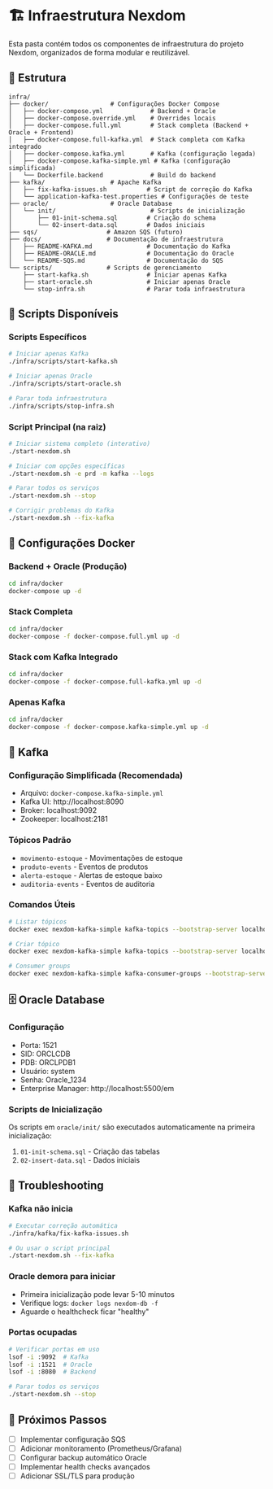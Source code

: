 # 🏗️ Infraestrutura Nexdom

Esta pasta contém todos os componentes de infraestrutura do projeto Nexdom, organizados de forma modular e reutilizável.

## 📁 Estrutura

```
infra/
├── docker/                 # Configurações Docker Compose
│   ├── docker-compose.yml             # Backend + Oracle
│   ├── docker-compose.override.yml    # Overrides locais
│   ├── docker-compose.full.yml        # Stack completa (Backend + Oracle + Frontend)
│   ├── docker-compose.full-kafka.yml  # Stack completa com Kafka integrado
│   ├── docker-compose.kafka.yml       # Kafka (configuração legada)
│   ├── docker-compose.kafka-simple.yml # Kafka (configuração simplificada)
│   └── Dockerfile.backend             # Build do backend
├── kafka/                  # Apache Kafka
│   ├── fix-kafka-issues.sh           # Script de correção do Kafka
│   └── application-kafka-test.properties # Configurações de teste
├── oracle/                 # Oracle Database
│   └── init/                          # Scripts de inicialização
│       ├── 01-init-schema.sql        # Criação do schema
│       └── 02-insert-data.sql        # Dados iniciais
├── sqs/                   # Amazon SQS (futuro)
├── docs/                  # Documentação de infraestrutura
│   ├── README-KAFKA.md               # Documentação do Kafka
│   ├── README-ORACLE.md              # Documentação do Oracle
│   └── README-SQS.md                 # Documentação do SQS
└── scripts/               # Scripts de gerenciamento
    ├── start-kafka.sh                # Iniciar apenas Kafka
    ├── start-oracle.sh               # Iniciar apenas Oracle
    └── stop-infra.sh                 # Parar toda infraestrutura
```

## 🚀 Scripts Disponíveis

### Scripts Específicos

```bash
# Iniciar apenas Kafka
./infra/scripts/start-kafka.sh

# Iniciar apenas Oracle
./infra/scripts/start-oracle.sh

# Parar toda infraestrutura
./infra/scripts/stop-infra.sh
```

### Script Principal (na raiz)

```bash
# Iniciar sistema completo (interativo)
./start-nexdom.sh

# Iniciar com opções específicas
./start-nexdom.sh -e prd -m kafka --logs

# Parar todos os serviços
./start-nexdom.sh --stop

# Corrigir problemas do Kafka
./start-nexdom.sh --fix-kafka
```

## 🐳 Configurações Docker

### Backend + Oracle (Produção)
```bash
cd infra/docker
docker-compose up -d
```

### Stack Completa
```bash
cd infra/docker
docker-compose -f docker-compose.full.yml up -d
```

### Stack com Kafka Integrado
```bash
cd infra/docker
docker-compose -f docker-compose.full-kafka.yml up -d
```

### Apenas Kafka
```bash
cd infra/docker
docker-compose -f docker-compose.kafka-simple.yml up -d
```

## 📨 Kafka

### Configuração Simplificada (Recomendada)
- Arquivo: `docker-compose.kafka-simple.yml`
- Kafka UI: http://localhost:8090
- Broker: localhost:9092
- Zookeeper: localhost:2181

### Tópicos Padrão
- `movimento-estoque` - Movimentações de estoque
- `produto-events` - Eventos de produtos
- `alerta-estoque` - Alertas de estoque baixo
- `auditoria-events` - Eventos de auditoria

### Comandos Úteis
```bash
# Listar tópicos
docker exec nexdom-kafka-simple kafka-topics --bootstrap-server localhost:9092 --list

# Criar tópico
docker exec nexdom-kafka-simple kafka-topics --bootstrap-server localhost:9092 --create --topic meu-topico --partitions 3 --replication-factor 1

# Consumer groups
docker exec nexdom-kafka-simple kafka-consumer-groups --bootstrap-server localhost:9092 --list
```

## 🗄️ Oracle Database

### Configuração
- Porta: 1521
- SID: ORCLCDB
- PDB: ORCLPDB1
- Usuário: system
- Senha: Oracle_1234
- Enterprise Manager: http://localhost:5500/em

### Scripts de Inicialização
Os scripts em `oracle/init/` são executados automaticamente na primeira inicialização:
1. `01-init-schema.sql` - Criação das tabelas
2. `02-insert-data.sql` - Dados iniciais

## 🔧 Troubleshooting

### Kafka não inicia
```bash
# Executar correção automática
./infra/kafka/fix-kafka-issues.sh

# Ou usar o script principal
./start-nexdom.sh --fix-kafka
```

### Oracle demora para iniciar
- Primeira inicialização pode levar 5-10 minutos
- Verifique logs: `docker logs nexdom-db -f`
- Aguarde o healthcheck ficar "healthy"

### Portas ocupadas
```bash
# Verificar portas em uso
lsof -i :9092  # Kafka
lsof -i :1521  # Oracle
lsof -i :8080  # Backend

# Parar todos os serviços
./start-nexdom.sh --stop
```

## 🎯 Próximos Passos

- [ ] Implementar configuração SQS
- [ ] Adicionar monitoramento (Prometheus/Grafana)
- [ ] Configurar backup automático Oracle
- [ ] Implementar health checks avançados
- [ ] Adicionar SSL/TLS para produção 